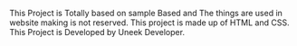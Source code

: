 This Project is Totally based on sample Based and The things are used in website making is not reserved.
This project is made up of HTML and CSS. 
This Project is Developed by Uneek Developer.

